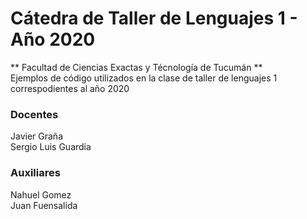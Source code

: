 # Cátedra de Taller de Lenguajes 1 - Año 2020 
** Facultad de Ciencias Exactas y Técnología de Tucumán **  
Ejemplos de código utilizados en la clase de taller de lenguajes 1 correspodientes al año 2020
### Docentes 
Javier Graña   
Sergio Luis Guardia  
### Auxiliares  
Nahuel Gomez  
Juan Fuensalida  
